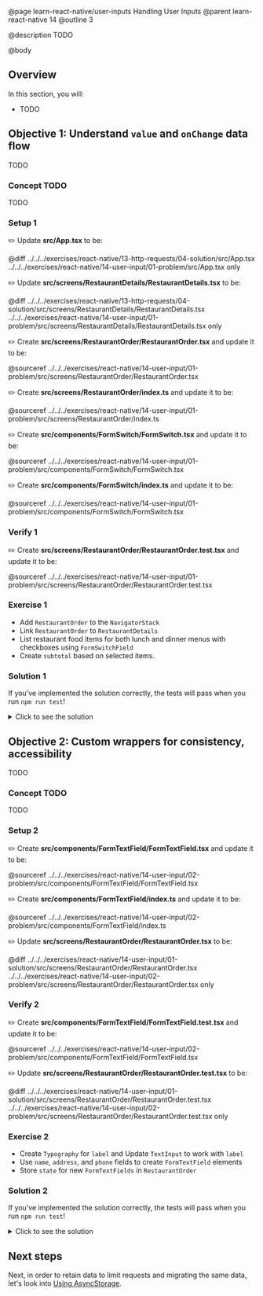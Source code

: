 @page learn-react-native/user-inputs Handling User Inputs
@parent learn-react-native 14
@outline 3

@description TODO

@body

## Overview

In this section, you will:

- TODO

## Objective 1: Understand `value` and `onChange` data flow

TODO

### Concept TODO

TODO

### Setup 1

✏️ Update **src/App.tsx** to be:

@diff ../../../exercises/react-native/13-http-requests/04-solution/src/App.tsx ../../../exercises/react-native/14-user-input/01-problem/src/App.tsx only

✏️ Update **src/screens/RestaurantDetails/RestaurantDetails.tsx** to be:

@diff ../../../exercises/react-native/13-http-requests/04-solution/src/screens/RestaurantDetails/RestaurantDetails.tsx ../../../exercises/react-native/14-user-input/01-problem/src/screens/RestaurantDetails/RestaurantDetails.tsx only

✏️ Create **src/screens/RestaurantOrder/RestaurantOrder.tsx** and update it to be:

@sourceref ../../../exercises/react-native/14-user-input/01-problem/src/screens/RestaurantOrder/RestaurantOrder.tsx

✏️ Create **src/screens/RestaurantOrder/index.ts** and update it to be:

@sourceref ../../../exercises/react-native/14-user-input/01-problem/src/screens/RestaurantOrder/index.ts

✏️ Create **src/components/FormSwitch/FormSwitch.tsx** and update it to be:

@sourceref ../../../exercises/react-native/14-user-input/01-problem/src/components/FormSwitch/FormSwitch.tsx

✏️ Create **src/components/FormSwitch/index.ts** and update it to be:

@sourceref ../../../exercises/react-native/14-user-input/01-problem/src/components/FormSwitch/FormSwitch.tsx

### Verify 1

✏️ Create **src/screens/RestaurantOrder/RestaurantOrder.test.tsx** and update it to be:

@sourceref ../../../exercises/react-native/14-user-input/01-problem/src/screens/RestaurantOrder/RestaurantOrder.test.tsx

### Exercise 1

- Add `RestaurantOrder` to the `NavigatorStack`
- Link `RestaurantOrder` to `RestaurantDetails`
- List restaurant food items for both lunch and dinner menus with checkboxes using `FormSwitchField`
- Create `subtotal` based on selected items.

### Solution 1

If you’ve implemented the solution correctly, the tests will pass when you run `npm run test`!

<details>
<summary>Click to see the solution</summary>

✏️ Update **src/App.tsx** to be:

@diff ../../../exercises/react-native/14-user-input/01-problem/src/App.tsx ../../../exercises/react-native/14-user-input/01-solution/src/App.tsx only

✏️ Update **src/screens/RestaurantDetails/RestaurantDetails.tsx** to be:

@diff ../../../exercises/react-native/14-user-input/01-problem/src/screens/RestaurantDetails/RestaurantDetails.tsx ../../../exercises/react-native/14-user-input/01-solution/src/screens/RestaurantDetails/RestaurantDetails.tsx only

✏️ Update **src/screens/RestaurantOrder/RestaurantOrder.tsx** to be:

@diff ../../../exercises/react-native/14-user-input/01-problem/src/screens/RestaurantOrder/RestaurantOrder.tsx ../../../exercises/react-native/14-user-input/01-solution/src/screens/RestaurantOrder/RestaurantOrder.tsx only

</details>

## Objective 2: Custom wrappers for consistency, accessibility

TODO

### Concept TODO

TODO

### Setup 2

✏️ Create **src/components/FormTextField/FormTextField.tsx** and update it to be:

@sourceref ../../../exercises/react-native/14-user-input/02-problem/src/components/FormTextField/FormTextField.tsx

✏️ Create **src/components/FormTextField/index.ts** and update it to be:

@sourceref ../../../exercises/react-native/14-user-input/02-problem/src/components/FormTextField/index.ts

✏️ Update **src/screens/RestaurantOrder/RestaurantOrder.tsx** to be:

@diff ../../../exercises/react-native/14-user-input/01-solution/src/screens/RestaurantOrder/RestaurantOrder.tsx ../../../exercises/react-native/14-user-input/02-problem/src/screens/RestaurantOrder/RestaurantOrder.tsx only

### Verify 2

✏️ Create **src/components/FormTextField/FormTextField.test.tsx** and update it to be:

@sourceref ../../../exercises/react-native/14-user-input/02-problem/src/components/FormTextField/FormTextField.tsx

✏️ Update **src/screens/RestaurantOrder/RestaurantOrder.test.tsx** to be:

@diff ../../../exercises/react-native/14-user-input/01-solution/src/screens/RestaurantOrder/RestaurantOrder.test.tsx ../../../exercises/react-native/14-user-input/02-problem/src/screens/RestaurantOrder/RestaurantOrder.test.tsx only

### Exercise 2

- Create `Typography` for `label` and Update `TextInput` to work with `label`
- Use `name`, `address`, and `phone` fields to create `FormTextField` elements
- Store `state` for new `FormTextFields` in `RestaurantOrder`

### Solution 2

If you’ve implemented the solution correctly, the tests will pass when you run `npm run test`!

<details>
<summary>Click to see the solution</summary>

✏️ Update **src/components/FormTextField/FormTextField.tsx** to be:

@diff ../../../exercises/react-native/14-user-input/02-problem/src/components/FormTextField/FormTextField.tsx ../../../exercises/react-native/14-user-input/02-solution/src/components/FormTextField/FormTextField.tsx only

✏️ Update **src/screens/RestaurantOrder/RestaurantOrder.tsx** to be:

@diff ../../../exercises/react-native/14-user-input/02-problem/src/screens/RestaurantOrder/RestaurantOrder.tsx ../../../exercises/react-native/14-user-input/02-solution/src/screens/RestaurantOrder/RestaurantOrder.tsx only

</details>

## Next steps

Next, in order to retain data to limit requests and migrating the same data, let's look into [Using AsyncStorage](./using-asyncstorage).
